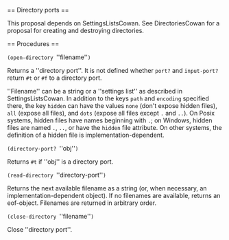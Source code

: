 == Directory ports ==

This proposal depends on SettingsListsCowan.  See DirectoriesCowan for a proposal for creating and destroying directories.

== Procedures ==

`(open-directory `''filename''`)`

Returns a ''directory port''. It is not defined whether `port?` and `input-port?` return `#t` or `#f` to a directory port.

''Filename'' can be a string or a ''settings list'' as described in SettingsListsCowan.  In addition to the keys `path` and `encoding` specified there, the key `hidden` can have the values `none` (don't expose hidden files), `all` (expose all files), and `dots` (expose all files except `.` and `..`).  On Posix systems, hidden files have names beginning with `.`; on Windows, hidden files are named `.`, `..`, or have the `hidden` file attribute.  On other systems, the definition of a hidden file is implementation-dependent.

`(directory-port? `''obj''`)`

Returns `#t` if ''obj'' is a directory port.

`(read-directory `''directory-port''`)`

Returns the next available filename as a string (or, when necessary, an implementation-dependent object).  If no filenames are available, returns an eof-object.  Filenames are returned in arbitrary order.

`(close-directory `''filename''`)`

Close ''directory port''.
